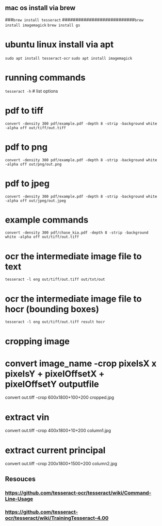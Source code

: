 
## mac os install via brew
###`brew install tesseract`
###########################`brew install imagemagick`
`brew install gs`

# ubuntu linux install via apt
`sudo apt install tesseract-ocr`
`sudo apt install imagemagick`

# running commands
`tesseract -h` # list options
# pdf to tiff
`convert -density 300 pdf/example.pdf -depth 8 -strip -background white -alpha off out/tiff/out.tiff`
# pdf to png
`convert -density 300 pdf/example.pdf -depth 8 -strip -background white -alpha off out/png/out.png`
# pdf to jpeg
`convert -density 300 pdf/example.pdf -depth 8 -strip -background white -alpha off out/jpeg/out.jpeg`

# example commands
`convert -density 300 pdf/chase_kia.pdf -depth 8 -strip -background white -alpha off out/tiff/out.tiff`
# ocr the intermediate image file to text
`tesseract -l eng out/tiff/out.tiff out/txt/out`
# ocr the intermediate image file to hocr (bounding boxes)
`tesseract -l eng out/tiff/out.tiff result hocr`

# cropping image
# convert image_name -crop pixelsX x pixelsY + pixelOffsetX + pixelOffsetY outputfile
convert out.tiff -crop 600x1800+100+200 cropped.jpg

# extract vin
convert out.tiff -crop 400x1800+10+200 column1.jpg
# extract current principal
convert out.tiff -crop 200x1800+1500+200 column2.jpg

## Resouces
### https://github.com/tesseract-ocr/tesseract/wiki/Command-Line-Usage
### https://github.com/tesseract-ocr/tesseract/wiki/TrainingTesseract-4.00
